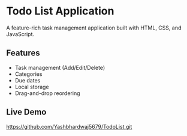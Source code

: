# Todo List Application

A feature-rich task management application built with HTML, CSS, and JavaScript.

## Features
- Task management (Add/Edit/Delete)
- Categories
- Due dates
- Local storage
- Drag-and-drop reordering

## Live Demo
https://github.com/Yashbhardwaj5679/TodoList.git